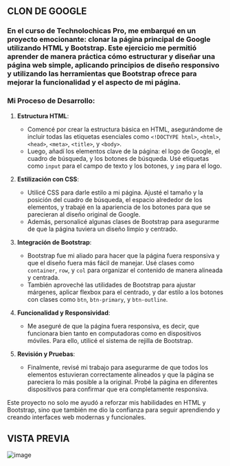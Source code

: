 ## CLON DE GOOGLE

<h3>
  En el curso de Technolochicas Pro, me embarqué en un proyecto emocionante: clonar la página principal de Google utilizando HTML y Bootstrap. Este ejercicio me permitió aprender de manera práctica cómo estructurar y diseñar una página web simple, aplicando principios de diseño responsivo y utilizando las herramientas que Bootstrap ofrece para mejorar la funcionalidad y el aspecto de mi página.

### Mi Proceso de Desarrollo:

1. **Estructura HTML**:
   - Comencé por crear la estructura básica en HTML, asegurándome de incluir todas las etiquetas esenciales como `<!DOCTYPE html>`, `<html>`, `<head>`, `<meta>`, `<title>`, y `<body>`.
   - Luego, añadí los elementos clave de la página: el logo de Google, el cuadro de búsqueda, y los botones de búsqueda. Usé etiquetas como `input` para el campo de texto y los botones, y `img` para el logo.

2. **Estilización con CSS**:
   - Utilicé CSS para darle estilo a mi página. Ajusté el tamaño y la posición del cuadro de búsqueda, el espacio alrededor de los elementos, y trabajé en la apariencia de los botones para que se parecieran al diseño original de Google.
   - Además, personalicé algunas clases de Bootstrap para asegurarme de que la página tuviera un diseño limpio y centrado.

3. **Integración de Bootstrap**:
   - Bootstrap fue mi aliado para hacer que la página fuera responsiva y que el diseño fuera más fácil de manejar. Usé clases como `container`, `row`, y `col` para organizar el contenido de manera alineada y centrada.
   - También aproveché las utilidades de Bootstrap para ajustar márgenes, aplicar flexbox para el centrado, y dar estilo a los botones con clases como `btn`, `btn-primary`, y `btn-outline`.

4. **Funcionalidad y Responsividad**:
   - Me aseguré de que la página fuera responsiva, es decir, que funcionara bien tanto en computadoras como en dispositivos móviles. Para ello, utilicé el sistema de rejilla de Bootstrap.


5. **Revisión y Pruebas**:
   - Finalmente, revisé mi trabajo para asegurarme de que todos los elementos estuvieran correctamente alineados y que la página se pareciera lo más posible a la original. Probé la página en diferentes dispositivos para confirmar que era completamente responsiva.

Este proyecto no solo me ayudó a reforzar mis habilidades en HTML y Bootstrap, sino que también me dio la confianza para seguir aprendiendo y creando interfaces web modernas y funcionales.
</h3>

## VISTA PREVIA
![image](https://github.com/user-attachments/assets/04658be4-ddb4-4ee3-a35a-514b6e0f0b53)

